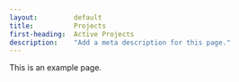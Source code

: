 ```yaml
---
layout:         default
title:          Projects
first-heading:  Active Projects
description:    "Add a meta description for this page."
---
```


This is an example page.
